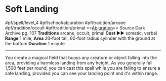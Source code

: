 # Soft Landing
#pf/spell/level_4 #pf/school/abjuration #pf/tradition/arcane #pf/tradition/occult #pf/tradition/primal
==[Abjuration](../../../Traits/Abjuration.md)==
*Source* Dark Archive pg. 107
**Traditions** arcane, occult, primal
**Cast** ►► somatic, verbal
**Range** 1 mile; **Area** 20-foot tall, 60-foot radius cylinder with the ground at the bottom
**Duration** 1 minute

---
You create a magical field that buoys any creature or object falling into the area, providing a harmless landing from any height. As you generally fall 1,500 feet per round, you can cast this spell while you are falling to ensure a safe landing, provided you can see your landing point and it's within range.